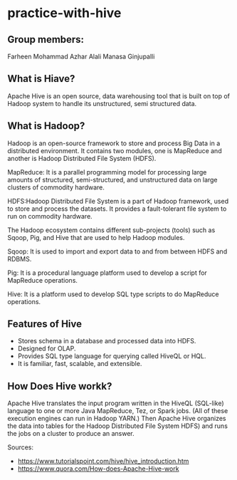 # practice-with-hive

## Group members: 
Farheen Mohammad 
Azhar Alali 
Manasa Ginjupalli


## What is Hiave? 
Apache Hive is an open source, data warehousing tool that is built on top of Hadoop system to handle its unstructured, semi structured data.

## What is Hadoop? 
Hadoop is an open-source framework to store and process Big Data in a distributed environment. It contains two modules, one is MapReduce and another is Hadoop Distributed File System (HDFS).



MapReduce: It is a parallel programming model for processing large amounts of structured, semi-structured, and unstructured data on large clusters of commodity hardware.

HDFS:Hadoop Distributed File System is a part of Hadoop framework, used to store and process the datasets. It provides a fault-tolerant file system to run on commodity hardware.

The Hadoop ecosystem contains different sub-projects (tools) such as Sqoop, Pig, and Hive that are used to help Hadoop modules.

Sqoop: It is used to import and export data to and from between HDFS and RDBMS.

Pig: It is a procedural language platform used to develop a script for MapReduce operations.

Hive: It is a platform used to develop SQL type scripts to do MapReduce operations.


## Features of Hive
* Stores schema in a database and processed data into HDFS.
* Designed for OLAP.
* Provides SQL type language for querying called HiveQL or HQL.
* It is familiar, fast, scalable, and extensible.

## How Does Hive workk? 
Apache Hive translates the input program written in the HiveQL (SQL-like) language to one or more Java MapReduce, Tez, or Spark jobs. (All of these execution engines can run in Hadoop YARN.) Then Apache Hive organizes the data into tables for the Hadoop Distributed File System HDFS) and runs the jobs on a cluster to produce an answer.


















Sources:
- https://www.tutorialspoint.com/hive/hive_introduction.htm 
- https://www.quora.com/How-does-Apache-Hive-work 


